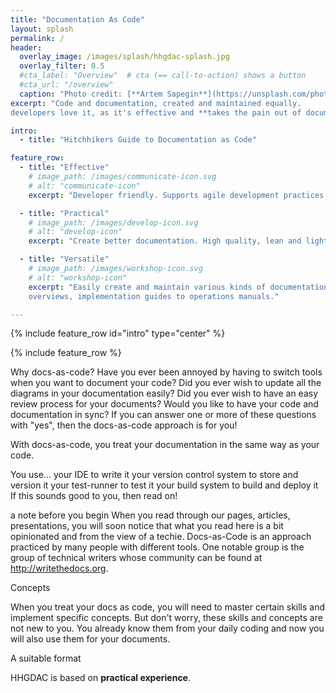```yaml
---
title: "Documentation As Code"
layout: splash
permalink: /
header:
  overlay_image: /images/splash/hhgdac-splash.jpg
  overlay_filter: 0.5
  #cta_label: "Overview"  # cta (== call-to-action) shows a button
  #cta_url: "/overview"
  caption: "Photo credit: [**Artem Sapegin**](https://unsplash.com/photos/b18TRXc8UPQ)"
excerpt: "Code and documentation, created and maintained equally.
developers love it, as it's effective and **takes the pain out of documentation**."

intro:
  - title: "Hitchhikers Guide to Documentation as Code"

feature_row:
  - title: "Effective"
    # image_path: /images/communicate-icon.svg
    # alt: "communicate-icon"
    excerpt: "Developer friendly. Supports agile development practices. Based upon AsciiDoctor."

  - title: "Practical"
    # image_path: /images/develop-icon.svg
    # alt: "develop-icon"
    excerpt: "Create better documentation. High quality, lean and lightweight."

  - title: "Versatile"
    # image_path: /images/workshop-icon.svg
    # alt: "workshop-icon"
    excerpt: "Easily create and maintain various kinds of documentation, from architecture
    overviews, implementation guides to operations manuals."

---
```



{% include feature_row id="intro" type="center" %}

{% include feature_row %}

Why docs-as-code?
Have you ever been annoyed by having to switch tools when you want to document your code?
Did you ever wish to update all the diagrams in your documentation easily?
Did you ever wish to have an easy review process for your documents?
Would you like to have your code and documentation in sync?
If you can answer one or more of these questions with "yes", then the docs-as-code approach is for you!

With docs-as-code, you treat your documentation in the same way as your code. 

You use... 
your  IDE to write it
your version control system to store and version it 
your test-runner to test it
your build system to build and deploy it
If this sounds good to you, then read on!

a note before you begin
When you read through our pages, articles, presentations, you will soon notice that what you read here is a bit opinionated and from the view of a techie.
Docs-as-Code is an approach practiced by many people with different tools. One notable group is the group of technical writers whose community can be found at http://writethedocs.org.
 
Concepts

When you treat your docs as code, you will need to master certain skills and implement specific concepts. But don't worry, these skills and concepts are not new to you. You already know them from your daily coding and now you will also use them for your documents.

A suitable format





HHGDAC is based on **practical experience**.
